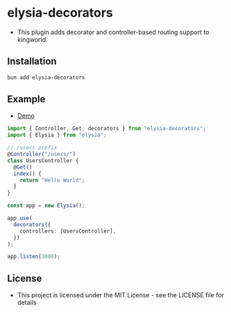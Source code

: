 # elysia-decorators

- This plugin adds decorator and controller-based routing support to kingworld.

## Installation

```bash
bun add elysia-decorators
```

## Example

- [Demo](https://github.com/gaurishhs/kingworld-controllers/tree/main/demo)

```ts
import { Controller, Get, decorators } from "elysia-decorators";
import { Elysia } from "elysia";

// /users prefix
@Controller("/users/")
class UsersController {
  @Get()
  index() {
    return "Hello World";
  }
}

const app = new Elysia();

app.use(
  decorators({
    controllers: [UsersController],
  })
);

app.listen(3000);
```

## License

- This project is licensed under the MIT License - see the LICENSE file for details
